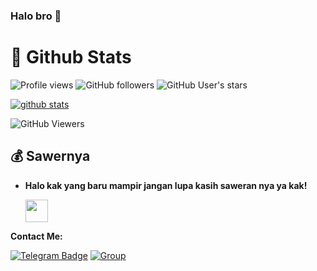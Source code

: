 ### Halo bro 👋 

#  🐙 **Github Stats**

![Profile views](https://gpvc.arturio.dev/StevanKz)
![GitHub followers](https://img.shields.io/github/followers/StevanKz?style=social)
         ![GitHub User's stars](https://img.shields.io/github/stars/StevanKz?affiliations=OWNER&style=social)

[![github stats](https://github-readme-stats.vercel.app/api?username=stevankz&show_icons=true&theme=radical)](https://github.com/stevankz)

![GitHub Viewers](https://img.shields.io/github/watchers/StevanKz/StevanKz?label=Profile%20views&style=social)

## 💰 **Sawernya**

- **Halo kak yang baru mampir jangan lupa kasih saweran nya ya kak!**

    <a href='https://saweria.co/HugoProject' target='_blank'><img height='25' style='border:0px;height:36px;' src='https://telegra.ph/file/4500bb484f9c0882a6cd5.png?v=a&w=144' border='0' /></a>



**Contact Me:**

[![Telegram Badge](https://img.shields.io/badge/dynamic/json?logo=telegram&label=flat-square&logo=telegram&logoColor=white)](https://t.me/GZ_056)
[![Group](https://img.shields.io/badge/dynamic/json?logo=telegram&label=%40HugoSupport&labelColor=282c34&suffix=+members&color=2CA5E0&query=%24.data.totalSubs&url=https%3A%2F%2Fapi.spencerwoo.com%2Fsubstats%2F%3Fsource%3Dtelegram%26queryKey%3DHugoSupport&longCache=true%22)](https://t.me/HugoSupport)
